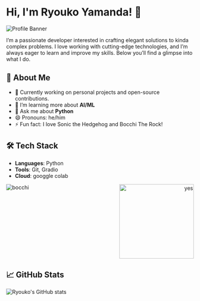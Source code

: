 

# Hi, I'm Ryouko Yamanda! 👋

![Profile Banner](https://via.placeholder.com/1024x300.png?text=Welcome+to+Ryouko's+Profile)

I’m a passionate developer interested in crafting elegant solutions to kinda complex problems. I love working with cutting-edge technologies, and I’m always eager to learn and improve my skills. Below you’ll find a glimpse into what I do.






## 🌟 About Me

- 🔭 Currently working on personal projects and open-source contributions.
- 🌱 I’m learning more about **AI/ML**
- 💬 Ask me about **Python**
- 😄 Pronouns: he/him
- ⚡ Fun fact: I love Sonic the Hedgehog and Bocchi The Rock!


  

## 🛠️ Tech Stack

- **Languages**: Python
- **Tools**: Git, Gradio
- **Cloud**: googgle colab

  
<img src="https://github.com/user-attachments/assets/1fa87ba4-483a-462b-873a-0737bd5611ea" alt="bocchi" style="float: left; margin-right: 10px;">
<p align="right">
  <img src="https://github.com/user-attachments/assets/e2c902fb-d568-47f7-802a-2e19c5574fab" alt="yes" width="200">
</p>


## 📈 GitHub Stats

![Ryouko's GitHub stats](https://github-readme-stats.vercel.app/api?username=Ryouko-Yamanda65777&show_icons=true&theme=radical)

